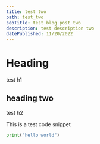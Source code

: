 ```yaml
---
title: test two
path: test_two
seoTitle: test blog post two
description: test description two
datePublished: 11/20/2022
---
```


# Heading

test h1

## heading two

test h2

This is a test code snippet

```python
print("hello world")
```
